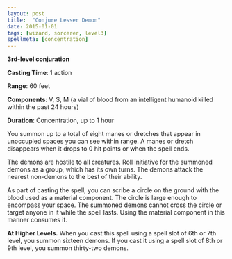```yaml
---
layout: post
title:  "Conjure Lesser Demon"
date: 2015-01-01
tags: [wizard, sorcerer, level3]
spellmeta: [concentration]
---
```


**3rd-level conjuration**

**Casting Time**: 1 action

**Range**: 60 feet

**Components**: V, S, M (a vial of blood from an intelligent humanoid killed within the past 24  hours)

**Duration**: Concentration, up to 1 hour

You summon up to a total of eight manes or dretches that appear in unoccupied spaces you can  see within range. A manes or dretch disappears when it drops to 0 hit points or when the spell ends.
  
The demons are hostile to all creatures. Roll initiative for the summoned demons as a group, which has its own turns. The demons attack the nearest non-demons to the best of their ability.

As part of casting the spell, you can scribe a circle on the ground with the blood used as a material component. The circle is large enough to encompass your space. The summoned demons  cannot cross the circle or target anyone in it while the spell lasts. Using the material component in this manner consumes it.

**At Higher Levels.** When you cast this spell using a spell slot of 6th or 7th level, you summon sixteen demons. If you cast it using a spell slot of 8th or 9th level, you summon thirty-two demons.